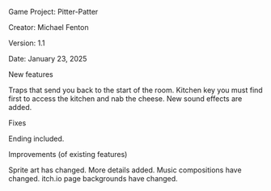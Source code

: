 Game Project: Pitter-Patter

Creator: Michael Fenton

Version: 1.1

Date: January 23, 2025

New features

﻿Traps that send you back to the start of the room.
Kitchen key you must find first to access the kitchen and nab the cheese.
New sound effects are added.

Fixes

﻿Ending included.
 
Improvements (of existing features)

﻿Sprite art has changed. More details added.
Music compositions have changed.
itch.io page backgrounds have changed.
